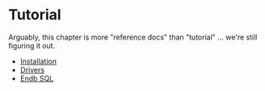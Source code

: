 # Tutorial

Arguably, this chapter is more "reference docs" than "tutorial" ... we're still figuring it out.

- [Installation](installation.md)
- [Drivers](drivers.md)
- [Endb SQL](sql.md)
